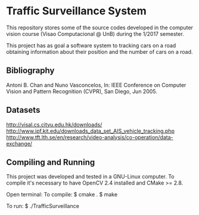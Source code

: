 # Traffic Surveillance System

This repository stores some of the source codes developed in the computer vision course (Visao Computacional @ UnB) during the 1/2017 semester.

This project has as goal a software system to tracking cars on a road obtaining information about their position and the number of cars on a road.

## Bibliography

Antoni B. Chan and Nuno Vasconcelos,
In: IEEE Conference on Computer Vision and Pattern Recognition (CVPR), San Diego, Jun 2005.

## Datasets

http://visal.cs.cityu.edu.hk/downloads/
http://www.ipf.kit.edu/downloads_data_set_AIS_vehicle_tracking.php
http://www.tft.lth.se/en/research/video-analysis/co-operation/data-exchange/

## Compiling and Running

This project was developed and tested in a GNU-Linux computer.
To compile it's necessary to have OpenCV 2.4 installed and 
CMake >= 2.8.

Open terminal:
To compile:
	$ cmake .
	$ make 

To run:
	$ ./TrafficSurveillance